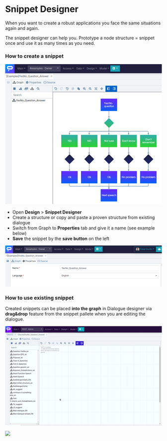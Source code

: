 # Snippet Designer

When you want to create a robust applications you face the same situations again and again.

The snippet designer can help you. Prototype a node structure = snippet once and use it as many times as you need.

### How to create a snippet

![](../../../.gitbook/assets/snippet-question.jpg)

* Open **Design** &gt; **Snippet Designer**
* Create a structure or copy and paste a proven structure from existing dialogue
* Switch from Graph to **Properties** tab and give it a name \(see example below\)
* **Save** the snippet by the **save button** on the left

![](../../../.gitbook/assets/image%20%288%29.png)

### How to use existing snippet

Created snippets can be placed **into the graph** in Dialogue designer via **drag&drop** feature from the snippet pallete when you are editing the dialogue.

![](../../../.gitbook/assets/image%20%2850%29.png)

![](image1.png)

